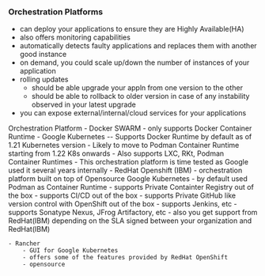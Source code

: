 ### Orchestration Platforms
- can deploy your applications to ensure they are Highly Available(HA)
- also offers monitoring capabilities
- automatically detects faulty applications and replaces them with another good instance
- on demand, you could scale up/down the number of instances of your application
- rolling updates
	- should be able upgrade your appln from one version to the other
 	- should be able to rollback to older version in case of any instability observed in your latest upgrade
- you can expose external/internal/cloud services for your applications

Orchestration Platform
	- Docker SWARM - only supports Docker Container Runtime
	- Google Kubernetes
		-- Supports Docker Runtime by default as of 1.21 Kubernetes version
		- Likely to move to Podman Container Runtime starting from 1.22 K8s onwards
		- Also supports LXC, RKt, Podman Container Runtimes
		- This orchestration platform is time tested as Google used it several years internally
	- RedHat Openshift (IBM)
		- orchestration platform built on top of Opensource Google Kubernetes
		- by default used Podman as Container Runtime
		- supports Private Containter Registry out of the box
		- supports CI/CD out of the box
		- supports Private GitHub like version control with OpenShift out of the box
		- supports Jenkins, etc
		- supports Sonatype Nexus, JFrog Artifactory, etc
		- also you get support from RedHat(IBM) depending on the SLA signed between
		  your organization and RedHat(IBM)

	- Rancher
		- GUI for Google Kubernetes
		- offers some of the features provided by RedHat OpenShift
		- opensource
		


